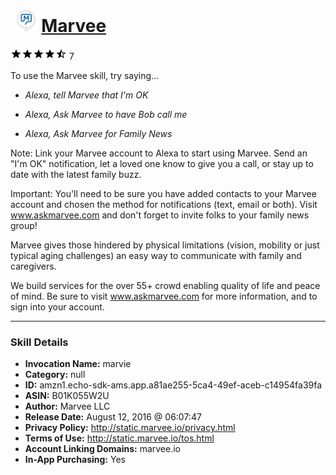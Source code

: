# &nbsp;<img src="skill_icon" alt="Marvee icon" width="36"> [Marvee](http://alexa.amazon.com/#skills/amzn1.echo-sdk-ams.app.a81ae255-5ca4-49ef-aceb-c14954fa39fa)
![4.2 stars](../../images/ic_star_black_18dp_1x.png)![4.2 stars](../../images/ic_star_black_18dp_1x.png)![4.2 stars](../../images/ic_star_black_18dp_1x.png)![4.2 stars](../../images/ic_star_black_18dp_1x.png)![4.2 stars](../../images/ic_star_half_black_18dp_1x.png) 7

To use the Marvee skill, try saying...

* *Alexa, tell Marvee that I'm OK*

* *Alexa, Ask Marvee to have Bob call me*

* *Alexa, Ask Marvee for Family News*

Note: Link your Marvee account to Alexa to start using Marvee. Send an "I'm OK" notification, let a loved one know to give you a call, or stay up to date with the latest family buzz.

Important: You'll need to be sure you have added contacts to your Marvee account and chosen the method for notifications (text, email or both). Visit www.askmarvee.com  and don't forget to invite folks to your family news group!  

Marvee gives those hindered by physical limitations (vision, mobility or just typical aging challenges) an easy way to communicate with family and caregivers.

We build services for the over 55+ crowd enabling quality of life and peace of mind. Be sure to visit www.askmarvee.com for more information, and to sign into your account.

***

### Skill Details

* **Invocation Name:** marvie
* **Category:** null
* **ID:** amzn1.echo-sdk-ams.app.a81ae255-5ca4-49ef-aceb-c14954fa39fa
* **ASIN:** B01K055W2U
* **Author:** Marvee LLC
* **Release Date:** August 12, 2016 @ 06:07:47
* **Privacy Policy:** http://static.marvee.io/privacy.html
* **Terms of Use:** http://static.marvee.io/tos.html
* **Account Linking Domains:** marvee.io
* **In-App Purchasing:** Yes

